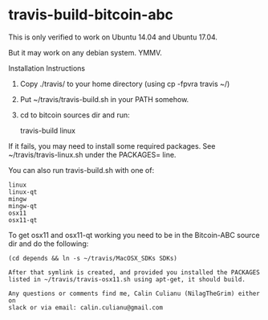 # travis-build-bitcoin-abc

This is only verified to work on Ubuntu 14.04 and Ubuntu 17.04.  

But it may work on any debian system.  YMMV.


Installation Instructions


1. Copy ./travis/ to your home directory (using cp -fpvra travis ~/)
2. Put ~/travis/travis-build.sh in your PATH somehow.
3. cd to bitcoin sources dir and run:

    travis-build linux

If it fails, you may need to install some required packages.  See ~/travis/travis-linux.sh under the PACKAGES= line.


You can also run travis-build.sh with one of:

    linux
    linux-qt 
    mingw 
    mingw-qt
    osx11
    osx11-qt

To get osx11 and osx11-qt working you need to be in the Bitcoin-ABC source dir
and do the following:

    (cd depends && ln -s ~/travis/MacOSX_SDKs SDKs)

    After that symlink is created, and provided you installed the PACKAGES
    listed in ~/travis/travis-osx11.sh using apt-get, it should build.

    Any questions or comments find me, Calin Culianu (NilagTheGrim) either on
    slack or via email: calin.culianu@gmail.com


